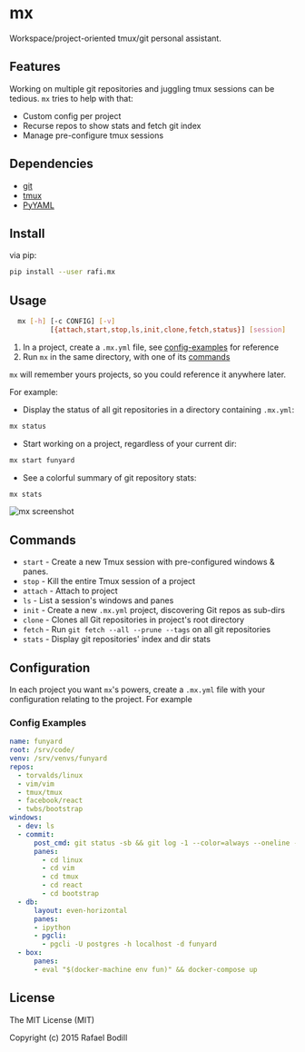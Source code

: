 mx
===
Workspace/project-oriented tmux/git personal assistant.

Features
---
Working on multiple git repositories and juggling tmux sessions can be tedious.
`mx` tries to help with that:

- Custom config per project
- Recurse repos to show stats and fetch git index
- Manage pre-configure tmux sessions

Dependencies
---
- [git]
- [tmux]
- [PyYAML]

Install
---
via pip:
```sh
pip install --user rafi.mx
```

Usage
---
```sh
  mx [-h] [-c CONFIG] [-v]
          [{attach,start,stop,ls,init,clone,fetch,status}] [session]
```

1. In a project, create a `.mx.yml` file, see [config-examples] for reference
1. Run `mx` in the same directory, with one of its [commands]

`mx` will remember yours projects, so you could reference it anywhere later.

For example:

- Display the status of all git repositories in a directory
  containing `.mx.yml`:
```sh
mx status
```

- Start working on a project, regardless of your current dir:
```sh
mx start funyard
```

- See a colorful summary of git repository stats:
```sh
mx stats
```

![mx screenshot](http://rafi.io/static/img/project/mx/screen-thumbnails.png)

Commands
---
- `start` - Create a new Tmux session with pre-configured windows &amp; panes.
- `stop` - Kill the entire Tmux session of a project
- `attach` - Attach to project
- `ls` - List a session's windows and panes
- `init` - Create a new `.mx.yml` project, discovering Git repos as sub-dirs
- `clone` - Clones all Git repositories in project's root directory
- `fetch` - Run `git fetch --all --prune --tags` on all git repositories
- `stats` - Display git repositories' index and dir stats

Configuration
---
In each project you want `mx`'s powers, create a `.mx.yml` file with your
configuration relating to the project. For example

### Config Examples
```yml
name: funyard
root: /srv/code/
venv: /srv/venvs/funyard
repos:
  - torvalds/linux
  - vim/vim
  - tmux/tmux
  - facebook/react
  - twbs/bootstrap
windows:
  - dev: ls
  - commit:
      post_cmd: git status -sb && git log -1 --color=always --oneline --decorate
      panes:
        - cd linux
        - cd vim
        - cd tmux
        - cd react
        - cd bootstrap
  - db:
      layout: even-horizontal
      panes:
      - ipython
      - pgcli:
        - pgcli -U postgres -h localhost -d funyard
  - box:
      panes:
      - eval "$(docker-machine env fun)" && docker-compose up
```

License
---
The MIT License (MIT)

Copyright (c) 2015 Rafael Bodill

[config-examples]: #config-examples
[commands]: #commands
[git]: https://git-scm.com/
[tmux]: https://tmux.github.io/
[PyYAML]: http://pyyaml.org/wiki/PyYAML
